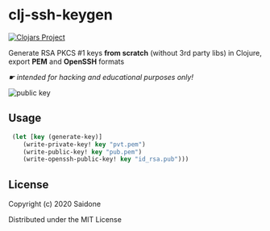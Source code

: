# clj-ssh-keygen

[![Clojars Project](https://img.shields.io/clojars/v/clj-ssh-keygen.svg)](https://clojars.org/clj-ssh-keygen)

Generate RSA PKCS #1 keys **from scratch** (without 3rd party libs) in Clojure, export **PEM** and **OpenSSH** formats

*☛ intended for hacking and educational purposes only!*

![public key](https://i.postimg.cc/g2hqR9xz/pubkey.png "public key")

## Usage
```clojure
 (let [key (generate-key)]
    (write-private-key! key "pvt.pem")
    (write-public-key! key "pub.pem")
    (write-openssh-public-key! key "id_rsa.pub")))
```

## License
Copyright (c) 2020 Saidone

Distributed under the MIT License
